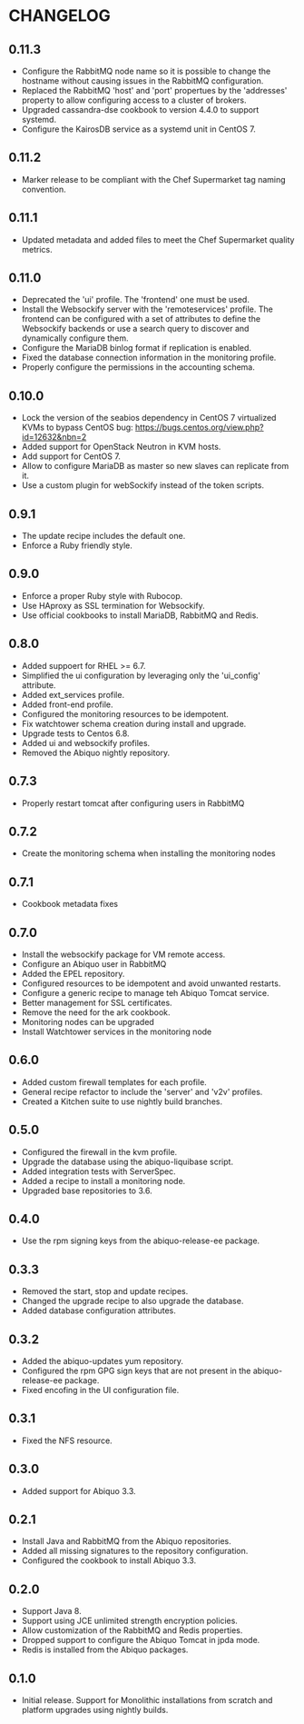 CHANGELOG
=========

## 0.11.3

* Configure the RabbitMQ node name so it is possible to change the hostname without
  causing issues in the RabbitMQ configuration.
* Replaced the RabbitMQ 'host' and 'port' propertues by the 'addresses' property to
  allow configuring access to a cluster of brokers.
* Upgraded cassandra-dse cookbook to version 4.4.0 to support systemd.
* Configure the KairosDB service as a systemd unit in CentOS 7.

## 0.11.2

* Marker release to be compliant with the Chef Supermarket tag naming convention.

## 0.11.1

* Updated metadata and added files to meet the Chef Supermarket quality metrics.

## 0.11.0

* Deprecated the 'ui' profile. The 'frontend' one must be used.
* Install the Websockify server with the 'remoteservices' profile. The frontend
  can be configured with a set of attributes to define the Websockify backends
  or use a search query to discover and dynamically configure them.
* Configure the MariaDB binlog format if replication is enabled.
* Fixed the database connection information in the monitoring profile.
* Properly configure the permissions in the accounting schema.

## 0.10.0

* Lock the version of the seabios dependency in CentOS 7 virtualized KVMs
  to bypass CentOS bug: https://bugs.centos.org/view.php?id=12632&nbn=2
* Added support for OpenStack Neutron in KVM hosts.
* Add support for CentOS 7.
* Allow to configure MariaDB as master so new slaves can replicate from it.
* Use a custom plugin for webSockify instead of the token scripts.

## 0.9.1

* The update recipe includes the default one.
* Enforce a Ruby friendly style.

## 0.9.0

* Enforce a proper Ruby style with Rubocop.
* Use HAproxy as SSL termination for Websockify.
* Use official cookbooks to install MariaDB, RabbitMQ and Redis.

## 0.8.0

* Added suppoert for RHEL >= 6.7.
* Simplified the ui configuration by leveraging only the 'ui_config' attribute.
* Added ext_services profile.
* Added front-end profile.
* Configured the monitoring resources to be idempotent.
* Fix watchtower schema creation during install and upgrade.
* Upgrade tests to Centos 6.8.
* Added ui and websockify profiles.
* Removed the Abiquo nightly repository.

## 0.7.3

* Properly restart tomcat after configuring users in RabbitMQ

## 0.7.2

* Create the monitoring schema when installing the monitoring nodes

## 0.7.1

* Cookbook metadata fixes

## 0.7.0

* Install the websockify package for VM remote access.
* Configure an Abiquo user in RabbitMQ
* Added the EPEL repository.
* Configured resources to be idempotent and avoid unwanted restarts.
* Configure a generic recipe to manage teh Abiquo Tomcat service.
* Better management for SSL certificates.
* Remove the need for the ark cookbook.
* Monitoring nodes can be upgraded
* Install Watchtower services in the monitoring node

## 0.6.0

* Added custom firewall templates for each profile.
* General recipe refactor to include the 'server' and 'v2v' profiles.
* Created a Kitchen suite to use nightly build branches. 

## 0.5.0

* Configured the firewall in the kvm profile.
* Upgrade the database using the abiquo-liquibase script.
* Added integration tests with ServerSpec.
* Added a recipe to install a monitoring node.
* Upgraded base repositories to 3.6.

## 0.4.0

* Use the rpm signing keys from the abiquo-release-ee package.

## 0.3.3

* Removed the start, stop and update recipes.
* Changed the upgrade recipe to also upgrade the database.
* Added database configuration attributes.

## 0.3.2

* Added the abiquo-updates yum repository.
* Configured the rpm GPG sign keys that are not present in the abiquo-release-ee package.
* Fixed encofing in the UI configuration file.

## 0.3.1

* Fixed the NFS resource.

## 0.3.0

* Added support for Abiquo 3.3.

## 0.2.1

* Install Java and RabbitMQ from the Abiquo repositories.
* Added all missing signatures to the repository configuration.
* Configured the cookbook to install Abiquo 3.3.

## 0.2.0

* Support Java 8.
* Support using JCE unlimited strength encryption policies.
* Allow customization of the RabbitMQ and Redis properties.
* Dropped support to configure the Abiquo Tomcat in jpda mode.
* Redis is installed from the Abiquo packages.

## 0.1.0

* Initial release. Support for Monolithic installations from scratch and platform upgrades using nightly builds.

